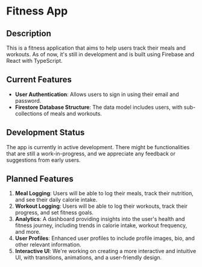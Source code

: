 # Fitness App

## Description

This is a fitness application that aims to help users track their meals and workouts. As of now, it's still in development and is built using Firebase and React with TypeScript.

## Current Features

- **User Authentication**: Allows users to sign in using their email and password.
- **Firestore Database Structure**: The data model includes users, with sub-collections of meals and workouts.

## Development Status

The app is currently in active development. There might be functionalities that are still a work-in-progress, and we appreciate any feedback or suggestions from early users.

## Planned Features

1. **Meal Logging**: Users will be able to log their meals, track their nutrition, and see their daily calorie intake.
2. **Workout Logging**: Users will be able to log their workouts, track their progress, and set fitness goals.
3. **Analytics**: A dashboard providing insights into the user's health and fitness journey, including trends in calorie intake, workout frequency, and more.
4. **User Profiles**: Enhanced user profiles to include profile images, bio, and other relevant information.
5. **Interactive UI**: We're working on creating a more interactive and intuitive UI, with transitions, animations, and a user-friendly design.

